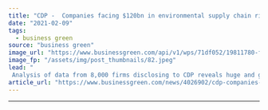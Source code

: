 ```yaml
---
title: "CDP -  Companies facing $120bn in environmental supply chain risks by 2026"
date: "2021-02-09"
tags: 
  - business green
source: "business green"
image_url: "https://www.businessgreen.com/api/v1/wps/71df052/19811780-f673-4c4c-b787-6d2c6f894c0b/5/storm-cloud-sydney-185x114.jpeg"
image_fp: "/assets/img/post_thumbnails/82.jpeg"
lead: "
 Analysis of data from 8,000 firms disclosing to CDP reveals huge and growing costs of inaction to address climate and environmental threats to corporate supply chains ..."
article_url: "https://www.businessgreen.com/news/4026902/cdp-companies-facing-usd120bn-environmental-supply-chain-risks-2026"
---
```


---
